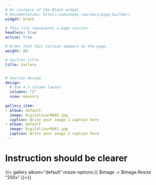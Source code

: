 ```yaml
---
# An instance of the Blank widget.
# Documentation: https://wowchemy.com/docs/page-builder/
widget: blank

# This file represents a page section.
headless: true
active: true

# Order that this section appears on the page.
weight: 80

# Section title
title: Gallery


# Section design
design:
  # Use a 1-column layout
  columns: "1"
  view: masonry
  
gallery_item:
- album: default
  image: Digitalizar0040.jpg
  caption: Write your image 1 caption here
- album: default
  image: Digitalizar0042.jpg
  caption: Write your image 2 caption here
---
```


# Instruction should be clearer

{{< gallery album="default" resize-options:{{ $image := $image.Resize "250x" }}>}}
